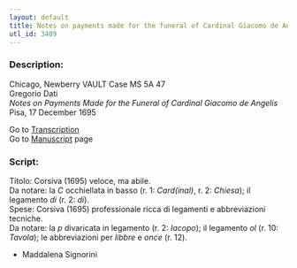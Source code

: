 ```yaml
---
layout: default
title: Notes on payments made for the funeral of Cardinal Giacomo de Angelis
utl_id: 3409
---
```


###  Description:

Chicago, Newberry VAULT Case MS 5A 47<br>
Gregorio Dati<br>
_Notes on Payments Made for the Funeral of Cardinal Giacomo de Angelis_<br>
Pisa, 17 December 1695

Go to [Transcription](https://centerfordigitalhumanities.github.io/Newberry-Italian-paleography/transcription/067)<br>
Go to [Manuscript](https://centerfordigitalhumanities.github.io/Newberry-Italian-paleography/www/record.html?id=067) page 

###  Script:

Titolo: Corsiva (1695) veloce, ma abile.<br>
Da notare: la _C_ occhiellata in basso (r. 1: _Card(inal)_, r. 2: _Chiesa_); il legamento _di_ (r. 2: _di_).<br>
Spese: Corsiva (1695) professionale ricca di legamenti e abbreviazioni tecniche.<br>
Da notare: la _p_ divaricata in legamento (r. 2: _Iacopo_); il legamento _ol_ (r. 10: _Tavola_); le abbreviazioni per _libbre_ e _once_ (r. 12).<br>
- Maddalena Signorini

